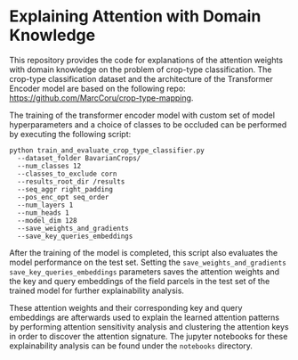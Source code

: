 # Explaining Attention with Domain Knowledge
This repository provides the code for explanations of the attention weights with domain knowledge on the problem of crop-type classification. 
The crop-type classification dataset and the architecture of the Transformer Encoder model are based on the following repo: https://github.com/MarcCoru/crop-type-mapping. 

The training of the transformer encoder model with custom set of model hyperparameters and a choice of classes to be occluded can be performed by executing the following script: 
```
python train_and_evaluate_crop_type_classifier.py 
  --dataset_folder BavarianCrops/
  --num_classes 12
  --classes_to_exclude corn
  --results_root_dir /results
  --seq_aggr right_padding
  --pos_enc_opt seq_order
  --num_layers 1
  --num_heads 1
  --model_dim 128
  --save_weights_and_gradients
  --save_key_queries_embeddings
  ```
After the training of the model is completed, this script also evaluates the model performance on the test set. Setting the ```save_weights_and_gradients``` ```save_key_queries_embeddings``` parameters saves the attention weights and the key and query embeddings of the field parcels in the test set of the trained model for further explainability analysis.

These attention weights and their corresponding key and query embeddings are afterwards used to explain the learned attention patterns by performing attention sensitivity analysis and clustering the attention keys in order to discover the attention signature. The jupyter notebooks for these explainability analysis can be found under the ```notebooks``` directory.
